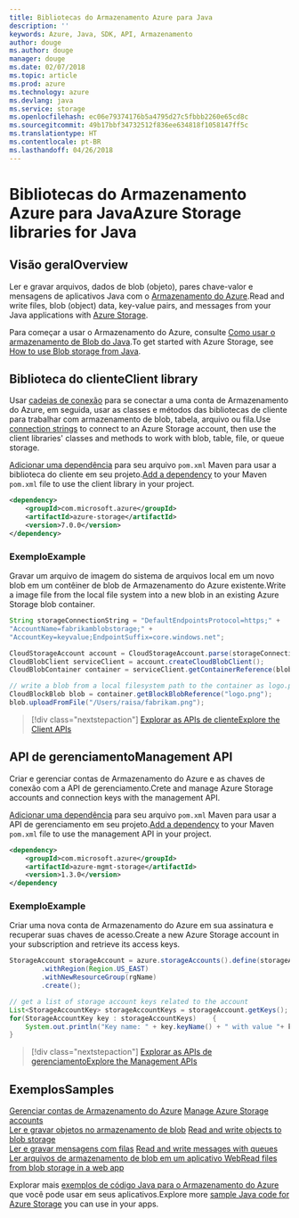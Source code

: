 ```yaml
---
title: Bibliotecas do Armazenamento Azure para Java
description: ''
keywords: Azure, Java, SDK, API, Armazenamento
author: douge
ms.author: douge
manager: douge
ms.date: 02/07/2018
ms.topic: article
ms.prod: azure
ms.technology: azure
ms.devlang: java
ms.service: storage
ms.openlocfilehash: ec06e79374176b5a4795d27c5fbbb2260e65cd8c
ms.sourcegitcommit: 49b17bbf34732512f836ee634818f1058147ff5c
ms.translationtype: HT
ms.contentlocale: pt-BR
ms.lasthandoff: 04/26/2018
---
```

# <a name="azure-storage-libraries-for-java"></a><span data-ttu-id="63c9e-103">Bibliotecas do Armazenamento Azure para Java</span><span class="sxs-lookup"><span data-stu-id="63c9e-103">Azure Storage libraries for Java</span></span>

## <a name="overview"></a><span data-ttu-id="63c9e-104">Visão geral</span><span class="sxs-lookup"><span data-stu-id="63c9e-104">Overview</span></span>

<span data-ttu-id="63c9e-105">Ler e gravar arquivos, dados de blob (objeto), pares chave-valor e mensagens de aplicativos Java com o [Armazenamento do Azure](/azure/storage/storage-introduction).</span><span class="sxs-lookup"><span data-stu-id="63c9e-105">Read and write files, blob (object) data, key-value pairs, and messages from your Java applications with [Azure Storage](/azure/storage/storage-introduction).</span></span>

<span data-ttu-id="63c9e-106">Para começar a usar o Armazenamento do Azure, consulte [Como usar o armazenamento de Blob do Java](/azure/storage/storage-java-how-to-use-blob-storage).</span><span class="sxs-lookup"><span data-stu-id="63c9e-106">To get started with Azure Storage, see [How to use Blob storage from Java](/azure/storage/storage-java-how-to-use-blob-storage).</span></span>

## <a name="client-library"></a><span data-ttu-id="63c9e-107">Biblioteca do cliente</span><span class="sxs-lookup"><span data-stu-id="63c9e-107">Client library</span></span>

<span data-ttu-id="63c9e-108">Usar [cadeias de conexão](/azure/storage/storage-create-storage-account#manage-your-storage-account) para se conectar a uma conta de Armazenamento do Azure, em seguida, usar as classes e métodos das bibliotecas de cliente para trabalhar com armazenamento de blob, tabela, arquivo ou fila.</span><span class="sxs-lookup"><span data-stu-id="63c9e-108">Use [connection strings](/azure/storage/storage-create-storage-account#manage-your-storage-account) to connect to an Azure Storage account, then use the client libraries' classes and methods to work with blob, table, file, or queue storage.</span></span> 

<span data-ttu-id="63c9e-109">[Adicionar uma dependência](https://maven.apache.org/guides/getting-started/index.html#How_do_I_use_external_dependencies) para seu arquivo `pom.xml` Maven para usar a biblioteca do cliente em seu projeto.</span><span class="sxs-lookup"><span data-stu-id="63c9e-109">[Add a dependency](https://maven.apache.org/guides/getting-started/index.html#How_do_I_use_external_dependencies) to your Maven `pom.xml` file to use the client library in your project.</span></span>   

```XML
<dependency>
    <groupId>com.microsoft.azure</groupId>
    <artifactId>azure-storage</artifactId>
    <version>7.0.0</version>
</dependency>
```   

### <a name="example"></a><span data-ttu-id="63c9e-110">Exemplo</span><span class="sxs-lookup"><span data-stu-id="63c9e-110">Example</span></span>

<span data-ttu-id="63c9e-111">Gravar um arquivo de imagem do sistema de arquivos local em um novo blob em um contêiner de blob de Armazenamento do Azure existente.</span><span class="sxs-lookup"><span data-stu-id="63c9e-111">Write a image file from the local file system into a new blob in an existing Azure Storage blob container.</span></span>


```java
String storageConnectionString = "DefaultEndpointsProtocol=https;" + 
"AccountName=fabrikamblobstorage;" + 
"AccountKey=keyvalue;EndpointSuffix=core.windows.net";

CloudStorageAccount account = CloudStorageAccount.parse(storageConnectionString);
CloudBlobClient serviceClient = account.createCloudBlobClient();
CloudBlobContainer container = serviceClient.getContainerReference(blobContainer);

// write a blob from a local filesystem path to the container as logo.png
CloudBlockBlob blob = container.getBlockBlobReference("logo.png");
blob.uploadFromFile("/Users/raisa/fabrikam.png");
```

> [!div class="nextstepaction"]
> [<span data-ttu-id="63c9e-112">Explorar as APIs de cliente</span><span class="sxs-lookup"><span data-stu-id="63c9e-112">Explore the Client APIs</span></span>](/java/api/overview/azure/storage/client)

## <a name="management-api"></a><span data-ttu-id="63c9e-113">API de gerenciamento</span><span class="sxs-lookup"><span data-stu-id="63c9e-113">Management API</span></span>

<span data-ttu-id="63c9e-114">Criar e gerenciar contas de Armazenamento do Azure e as chaves de conexão com a API de gerenciamento.</span><span class="sxs-lookup"><span data-stu-id="63c9e-114">Crete and manage Azure Storage accounts and connection keys with the management API.</span></span>

<span data-ttu-id="63c9e-115">[Adicionar uma dependência](https://maven.apache.org/guides/getting-started/index.html#How_do_I_use_external_dependencies) para seu arquivo `pom.xml` Maven para usar a API de gerenciamento em seu projeto.</span><span class="sxs-lookup"><span data-stu-id="63c9e-115">[Add a dependency](https://maven.apache.org/guides/getting-started/index.html#How_do_I_use_external_dependencies) to your Maven `pom.xml` file to use the management API in your project.</span></span>  

```XML
<dependency>
    <groupId>com.microsoft.azure</groupId>
    <artifactId>azure-mgmt-storage</artifactId>
    <version>1.3.0</version>
</dependency
```   

### <a name="example"></a><span data-ttu-id="63c9e-116">Exemplo</span><span class="sxs-lookup"><span data-stu-id="63c9e-116">Example</span></span>

<span data-ttu-id="63c9e-117">Criar uma nova conta de Armazenamento do Azure em sua assinatura e recuperar suas chaves de acesso.</span><span class="sxs-lookup"><span data-stu-id="63c9e-117">Create a new Azure Storage account in your subscription and retrieve its access keys.</span></span>

```java
StorageAccount storageAccount = azure.storageAccounts().define(storageAccountName)
        .withRegion(Region.US_EAST)
        .withNewResourceGroup(rgName)
        .create();

// get a list of storage account keys related to the account
List<StorageAccountKey> storageAccountKeys = storageAccount.getKeys();
for(StorageAccountKey key : storageAccountKeys)    {
    System.out.println("Key name: " + key.keyName() + " with value "+ key.value());
}
```

> [!div class="nextstepaction"]
> [<span data-ttu-id="63c9e-118">Explorar as APIs de gerenciamento</span><span class="sxs-lookup"><span data-stu-id="63c9e-118">Explore the Management APIs</span></span>](/java/api/overview/azure/storage/management)


## <a name="samples"></a><span data-ttu-id="63c9e-119">Exemplos</span><span class="sxs-lookup"><span data-stu-id="63c9e-119">Samples</span></span>

<span data-ttu-id="63c9e-120">[Gerenciar contas de Armazenamento do Azure](../docs-ref-conceptual/java-sdk-manage-storage-accounts.md)  </span><span class="sxs-lookup"><span data-stu-id="63c9e-120">[Manage Azure Storage accounts](../docs-ref-conceptual/java-sdk-manage-storage-accounts.md)  </span></span>  
<span data-ttu-id="63c9e-121">[Ler e gravar objetos no armazenamento de blob](https://github.com/Azure-Samples/storage-blob-java-getting-started) </span><span class="sxs-lookup"><span data-stu-id="63c9e-121">[Read and write objects to blob storage](https://github.com/Azure-Samples/storage-blob-java-getting-started) </span></span>  
<span data-ttu-id="63c9e-122">[Ler e gravar mensagens com filas](https://github.com/Azure-Samples/storage-queue-java-getting-started) </span><span class="sxs-lookup"><span data-stu-id="63c9e-122">[Read and write messages with queues](https://github.com/Azure-Samples/storage-queue-java-getting-started) </span></span>  
[<span data-ttu-id="63c9e-123">Ler arquivos de armazenamento de blob em um aplicativo Web</span><span class="sxs-lookup"><span data-stu-id="63c9e-123">Read files from blob storage in a web app</span></span>](https://github.com/Azure-Samples/app-service-java-manage-storage-connections-for-web-apps-on-linux)

<span data-ttu-id="63c9e-124">Explorar mais [exemplos de código Java para o Armazenamento do Azure](https://azure.microsoft.com/resources/samples/?platform=java&term=storage) que você pode usar em seus aplicativos.</span><span class="sxs-lookup"><span data-stu-id="63c9e-124">Explore more [sample Java code for Azure Storage](https://azure.microsoft.com/resources/samples/?platform=java&term=storage) you can use in your apps.</span></span>
